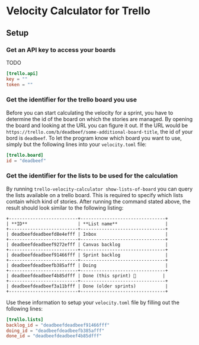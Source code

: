 # Velocity Calculator for Trello

## Setup

### Get an API key to access your boards
TODO

```toml
[trello.api]
key = ""
token = ""
```

### Get the identifier for the trello board you use
Before you can start calculating the velocity for a sprint, you have to determine the id of the board on which the
stories are managed. By opening the board and looking at the URL you can figure it out. If the URL would be
`https://trello.com/b/deadbeef/some-additional-board-title`, the id of your bord is `deadbeef`. To let the
program know which board you want to use, simply but the following lines into your `velocity.toml` file:

```toml
[trello.board]
id = "deadbeef"
```

### Get the identifier for the lists to be used for the calculation
By running `trello-velocity-calculator show-lists-of-board` you can query the lists available on a trello board. This
is required to specify which lists contain which kind of stories. After running the command stated above, the result
should look similar to the following listing:

```
+--------------------------+--------------------------------+
| **ID**                   | **List name**                  |
+--------------------------+--------------------------------+
| deadbeefdeadbeefd8e4efff | Inbox                          |
+--------------------------+--------------------------------+
| deadbeefdeadbeef9272efff | Canvas backlog                 |
+--------------------------+--------------------------------+
| deadbeefdeadbeef91466fff | Sprint backlog                 |
+--------------------------+--------------------------------+
| deadbeefdeadbeefb385afff | Doing                          |
+--------------------------+--------------------------------+
| deadbeefdeadbeef4b85dfff | Done (this sprint) 🎉          |
+--------------------------+--------------------------------+
| deadbeefdeadbeef3a11bfff | Done (older sprints)           |
+--------------------------+--------------------------------+
```

Use these information to setup your `velocity.toml` file by filling out the following lines:

```toml
[trello.lists]
backlog_id = "deadbeefdeadbeef91466fff"
doing_id = "deadbeefdeadbeefb385afff"
done_id = "deadbeefdeadbeef4b85dfff"
```
